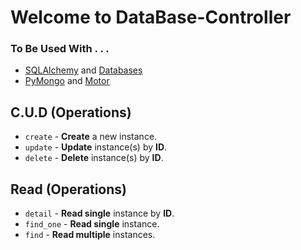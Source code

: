 # Welcome to **DataBase-Controller**

### To Be Used With . . .

- [SQLAlchemy](https://pypi.org/project/SQLAlchemy/) and [Databases](https://pypi.org/project/databases/)
- [PyMongo](https://pypi.org/project/pymongo/) and [Motor](https://pypi.org/project/motor/)

## C.U.D (Operations)

- `create` - **Create** a new instance.
- `update` - **Update** instance(s) by **ID**.
- `delete` - **Delete** instance(s) by **ID**.

## Read (Operations)

- `detail` - **Read single** instance by **ID**.
- `find_one` - **Read single** instance.
- `find` - **Read multiple** instances.
